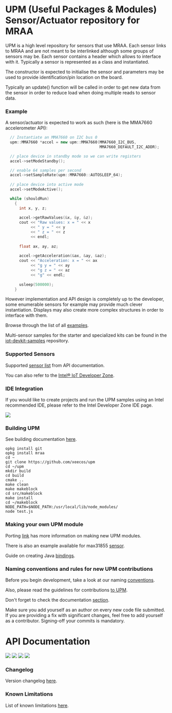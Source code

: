 UPM (Useful Packages & Modules) Sensor/Actuator repository for MRAA
==============

UPM is a high level repository for sensors that use MRAA. Each sensor links
to MRAA and are not meant to be interlinked although some groups of sensors
may be. Each sensor contains a header which allows to interface with it.
Typically a sensor is represented as a class and instantiated.

The constructor is expected to initialise the sensor and parameters may be used
to provide identification/pin location on the board.

Typically an update() function will be called in order to get new data from the
sensor in order to reduce load when doing multiple reads to sensor data.

### Example

A sensor/actuator is expected to work as such (here is the MMA7660 accelerometer API):
```C++
  // Instantiate an MMA7660 on I2C bus 0
  upm::MMA7660 *accel = new upm::MMA7660(MMA7660_I2C_BUS,
                                         MMA7660_DEFAULT_I2C_ADDR);

  // place device in standby mode so we can write registers
  accel->setModeStandby();

  // enable 64 samples per second
  accel->setSampleRate(upm::MMA7660::AUTOSLEEP_64);
  
  // place device into active mode
  accel->setModeActive();

  while (shouldRun)
    {
      int x, y, z;
      
      accel->getRawValues(&x, &y, &z);
      cout << "Raw values: x = " << x 
           << " y = " << y
           << " z = " << z
           << endl;
      
      float ax, ay, az;
      
      accel->getAcceleration(&ax, &ay, &az);
      cout << "Acceleration: x = " << ax 
           << "g y = " << ay
           << "g z = " << az
           << "g" << endl;
      
      usleep(500000);
    }
```

However implementation and API design is completely up to the developer, some
enumerable sensors for example may provide much clever instantiation. Displays
may also create more complex structures in order to interface with them.

Browse through the list of all [examples](https://github.com/intel-iot-devkit/upm/tree/master/examples).

Multi-sensor samples for the starter and specialized kits can be found in the
[iot-devkit-samples](https://github.com/intel-iot-devkit/iot-devkit-samples) repository.

### Supported Sensors

Supported [sensor list](http://iotdk.intel.com/docs/master/upm/modules.html) from API documentation.

You can also refer to the [Intel® IoT Developer Zone](https://software.intel.com/iot/sensors).

### IDE Integration

If you would like to create projects and run the UPM samples using an Intel recommended IDE,
please refer to the Intel Developer Zone IDE page.

<a href="https://software.intel.com/iot/software/ide"><img src="docs/icons/allides.png"/></a>

### Building UPM

See building documentation [here](docs/building.md).
```
opkg install git
opkg install mraa
cd ~
git clone https://github.com/xeecos/upm
cd ~/upm
mkdir build
cd build
cmake ..
make clean
make makeblock
cd src/makeblock
make install
cd ~/makeblock
NODE_PATH=$NODE_PATH:/usr/local/lib/node_modules/
node test.js
```
### Making your own UPM module

Porting [link](docs/porting.md) has more information on making new UPM modules.

There is also an example available for max31855 [sensor](docs/max31855.md).

Guide on creating Java [bindings](docs/creating_java_bindings.md).

### Naming conventions and rules for new UPM contributions

Before you begin development, take a look at our naming [conventions](docs/naming.md).

Also, please read the guidelines for contributions [to UPM](docs/contributions.md).

Don't forget to check the documentation [section](docs/documentation.md).

Make sure you add yourself as an author on every new code file submitted.
If you are providing a fix with significant changes, feel free to add yourself
as a contributor. Signing-off your commits is mandatory.

API Documentation
==============

<a href="http://iotdk.intel.com/docs/master/upm"><img src="docs/icons/c++.png"/></a>
<a href="http://iotdk.intel.com/docs/master/upm/java"><img src="docs/icons/java.png"/></a>
<a href="http://iotdk.intel.com/docs/master/upm/python"><img src="docs/icons/python.png"/></a>
<a href="http://iotdk.intel.com/docs/master/upm/node"><img src="docs/icons/node.png"/></a>

### Changelog
Version changelog [here](docs/changelog.md).

### Known Limitations
List of known limitations [here](docs/knownlimitations.md).
